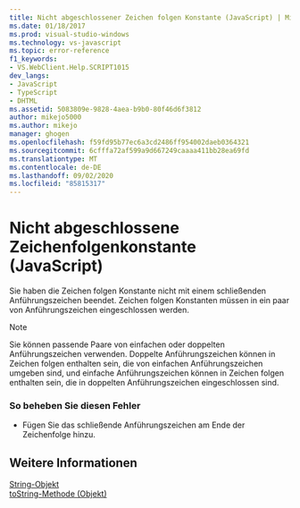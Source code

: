```yaml
---
title: Nicht abgeschlossener Zeichen folgen Konstante (JavaScript) | Microsoft-Dokumentation
ms.date: 01/18/2017
ms.prod: visual-studio-windows
ms.technology: vs-javascript
ms.topic: error-reference
f1_keywords:
- VS.WebClient.Help.SCRIPT1015
dev_langs:
- JavaScript
- TypeScript
- DHTML
ms.assetid: 5083809e-9828-4aea-b9b0-80f46d6f3812
author: mikejo5000
ms.author: mikejo
manager: ghogen
ms.openlocfilehash: f59fd95b77ec6a3cd2486ff954002daeb0364321
ms.sourcegitcommit: 6cfffa72af599a9d667249caaaa411bb28ea69fd
ms.translationtype: MT
ms.contentlocale: de-DE
ms.lasthandoff: 09/02/2020
ms.locfileid: "85815317"
---
```

# <a name="unterminated-string-constant-javascript"></a>Nicht abgeschlossene Zeichenfolgenkonstante (JavaScript)
Sie haben die Zeichen folgen Konstante nicht mit einem schließenden Anführungszeichen beendet. Zeichen folgen Konstanten müssen in ein paar von Anführungszeichen eingeschlossen werden.  
  
> [!NOTE]
> Sie können passende Paare von einfachen oder doppelten Anführungszeichen verwenden. Doppelte Anführungszeichen können in Zeichen folgen enthalten sein, die von einfachen Anführungszeichen umgeben sind, und einfache Anführungszeichen können in Zeichen folgen enthalten sein, die in doppelten Anführungszeichen eingeschlossen sind.  
  
### <a name="to-correct-this-error"></a>So beheben Sie diesen Fehler  
  
- Fügen Sie das schließende Anführungszeichen am Ende der Zeichenfolge hinzu.  
  
## <a name="see-also"></a>Weitere Informationen  
 [String-Objekt](../../javascript/reference/string-object-javascript.md)   
 [toString-Methode (Objekt)](../../javascript/reference/tostring-method-object-javascript.md)